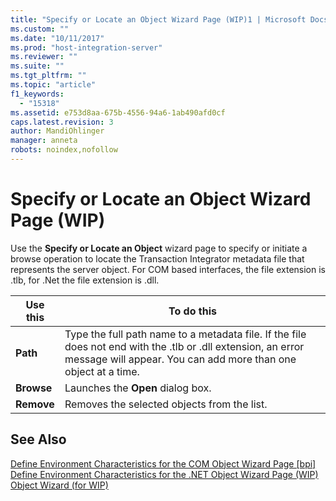 ```yaml
---
title: "Specify or Locate an Object Wizard Page (WIP)1 | Microsoft Docs"
ms.custom: ""
ms.date: "10/11/2017"
ms.prod: "host-integration-server"
ms.reviewer: ""
ms.suite: ""
ms.tgt_pltfrm: ""
ms.topic: "article"
f1_keywords: 
  - "15318"
ms.assetid: e753d8aa-675b-4556-94a6-1ab490afd0cf
caps.latest.revision: 3
author: MandiOhlinger
manager: anneta
robots: noindex,nofollow
---
```

# Specify or Locate an Object Wizard Page (WIP)
Use the **Specify or Locate an Object** wizard page to specify or initiate a browse operation to locate the Transaction Integrator metadata file that represents the server object. For COM based interfaces, the file extension is .tlb, for .Net the file extension is .dll.  
  
|Use this|To do this|  
|--------------|----------------|  
|**Path**|Type the full path name to a metadata file. If the file does not end with the .tlb or .dll extension, an error message will appear. You can add more than one object at a time.|  
|**Browse**|Launches the **Open** dialog box.|  
|**Remove**|Removes the selected objects from the list.|  
  
## See Also  
 [Define Environment Characteristics for the COM Object Wizard Page &#91;bpi&#93;](http://msdn.microsoft.com/en-us/cc01af6e-5f57-4f7e-8c48-002934d945fa)   
 [Define Environment Characteristics for the .NET Object Wizard Page (WIP)](../core/define-environment-characteristics-for-the-net-object-wizard-page-wip.md)   
 [Object Wizard (for WIP)](../core/object-wizard-for-wip.md)